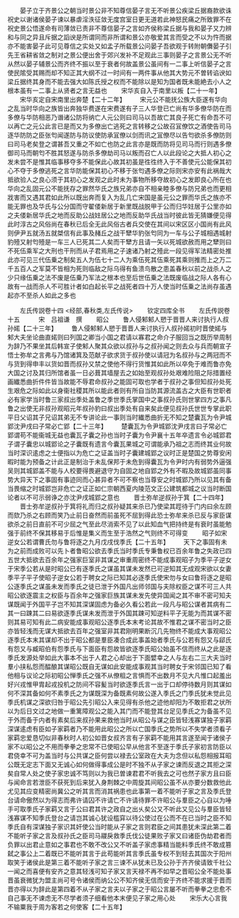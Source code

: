 <!-- { "loadSidebar": true } -->
　　晏子立于齐景公之朝当时景公非不知尊信晏子言无不听景公疾梁丘据裔款欲诛祝史以谢诸侯晏子谏以暴虐淫泆征敛无度宫室日更无道若此神怒民痛之所致罪不在祝史景公悟遂命有司薄敛已责非不尊信晏子之言如齐侯称梁丘据与我和晏子又力辨和与同之异且斥据之謟谀是所谓同而非所谓和景公亦敬爱其言而受之不以为忤而据亦不能害晏子此可见尊信之实处又如孟子所载景公问晏子吾欲观于转附朝儛晏子引先王省耕省敛之制对之景公便出舍于郊兴发补不足观此三事则晏子之言景公无不听从然以晏子辅景公而齐终不振以至于衰者何故盖景公虽间有一二事上听信晏子之言使民隂受其赐而却不知正其大纲不过一时间有一两件事从他其大势元不曽转谄谀如梁丘据终其身而不能去强大如陈氏授之权而不能除以是知为国者既未能絶去小人之根本虽有一二事上从贤者之言无益也
　　宋华亥自入于南里以叛【二十一年】
　　宋华亥定自宋南里出奔楚【二十二年】
　　宋元公不能抚公族大臣遂有华向之乱当时华向之族皆出奔独华费遂在宋费遂有子三人华登已亡尚有华多僚华防在而多僚与华防相恶乃谮诸公防将纳亡人元公则曰司马以吾故亡其良子死亡有命吾不可以再亡之元公此言已是而又为多僚出亡逃死之言转移之公故召冝僚饮之酒使告司马逐华防防之臣张匄闻遂防与防议使防承冝僚以剑而讯之冝僚尽以告匄欲杀多僚防则曰司马老矣登之谓甚吾又重之不如亡也防之此言亦是既而防将见司马而行则遇多僚御司马而朝匄不胜其怒遂与防杀多僚劫司马以叛而召亡人以此段论之大抵人初心之发未尝不是惟其临事移夺多不能保此心故其初虽是徃徃终入于不善使元公能保其初心不夺于多僚逃死之言华防能保其初心不移于张匄遇多僚之际则宋亦安有此祸哉大抵欲验人之良心须于其初心之发观之此时未为事物所移夺故初心之发即良心所在也华向之乱固元公不能抚存之罪然华氏之族兄弟亦自不相亲睦多僚与防兄弟也而更相戕害而又遇其君如此所以既出奔而复入为乱几亡宋国是虽元公之罪而华氏之族亦不能无罪也及华氏与公分国而守翟偻新居于新里既战脱甲于公而归华妵居于公里亦如之夫偻新居华氏之地而反助公战妵居公之地而反助华氏战当时彼此皆无猜嫌便见得此时淳古之风俗尚在春秋已后全无此风俗古者兵交使在其间以宋区区小国尚有此风则伊尹五就汤五就桀信有此事及赭丘之战干犫华豹张匄同为一车与公子城相遇城射豹殪又射匄殪是一车三人已死其二人矣而干犫方且请一矢以死城欲赦而用之犫则曰不死伍乘军之大刑也干刑而从子君焉用之子速诸乃射之殪此一段见得军法精密处推此亦可见三代伍乗之制矣五人为伍七十二人为乘伍死其伍乘死其乘则推而上之万二千五百人之军莫不皆相为死则临敌之际乌得有鱼溃鸟散之患盖春秋以前之战杀人之少只缘伍乗之法不废是伍乗乃军法之根本也至后世伍乗之法既废临战之际人各有心故有一战而杀人不可胜计者如白起长平之战死者四十万人使当时伍乗之法尚存虽遇起亦不至杀人如此之多也










　　左氏传説卷十四
<经部,春秋类,左氏传说>
　　钦定四库全书
　　左氏传説卷十五　　　宋　吕祖谦　撰
　　昭公
　　鲁人侵邾邾人愬于晋晋人来讨执行人叔孙婼【二十三年】
　　鲁人侵邾邾人愬于晋晋人来讨执行人叔孙婼初时晋使婼与邾大夫坐论曲直婼则曰列国之卿当小国之君请以寡君之命介子服回当之既历举周制为辞乃不果坐其后韩宣子使邾人聚其众欲以叔孙与之叔孙闻之则去众与兵而朝宣子悟士弥牟之言弗与乃馆诸箕及范献子欲求货于叔孙使以请冠为名叔孙与之两冠而不与货到得申丰以货如晋而叔孙又禁之使他不得行货惟其如此所以卒免于难而鲁亦免大国之讨及其归所馆者虽一日必葺其墙屋去之如始至观叔孙处艰难险阻之际措置经画纎悉曲折件件皆当故能不辱君命叔孙之能固可取也学者于叔孙之事但知叔孙处死生艰危之际如此以身衞社稷其所以能此者则有所自当防其源流盖古之大臣有世职者必有家学当时鲁三家叔出季处盖鲁之季世季氏掌国中之事叔孙氏则世掌四方之事凡鲁之出使无非叔孙观昭元年叔孙豹曰叔出季处有自来矣此便见叔孙氏世世专掌此职平日父诏其子兄诏其弟无不专讲论此一事则当时纎悉曲折无不知之楚囊瓦为令尹城郢沈尹戌曰子常必亡郢【二十三年】
　　楚囊瓦为令尹城郢沈尹戌言曰子常必亡郢谓苟不能衞城无益也囊瓦子囊之孙也当时子囊为令尹襄十五年卒遗言令必城郢君子谓子囊忠以城郢论之子囊既有遗言今囊瓦果城之可谓能承乃祖之志而终其业何故当时深识逺虑之士便指以为危亡之证盖当时子囊建城郢之议时正是楚国之势尊安闲暇时能为预备之计此正是制治于未乱保邦于未危到得囊瓦为令尹时内有弱势外逼强吴则其城郢盖不能与人校要得畏避退守为自固之地自郢之外有不暇及故城郢虽同事势大异天下之事固有事迹同而心甚异者不可不察也当尊安之时城郢乃所以见其有备当畏缩之时城郢岂非危亡之证正如仁宗朝西夏内陵范文正公建筑都城之议当时断国论者以不可示弱诤之亦沈尹戌城郢之意也
　　晋士弥牟逆叔孙于箕【二十四年】
　　晋士弥牟逆叔孙于箕将礼而归之叔孙疑其来杀已乃使梁其踁待于门内曰余左顾而欬乃杀之右顾而笑乃止前日奋然而前虽死不屈到得此恐士弥牟来杀已反与家臣谋欲杀之前日直前不可少屈之气至此尽消索不见了以此知血气把持终是有衰时虽能勉强于前终不保其移易于后惟是集义而生至于浩然之气则终不可得变
　　昭子如宋逆女公若谓曹氏勿与鲁将逐之九月戊戌伐季氏【二十五年】
　　天下之事固有未为之前而成败可以先卜者鲁昭公欲去季氏当时季氏专秉鲁权已百余年鲁之失政已四五世大抵欲去百余年之强家巨室非其谋之审重周密终不能成事观昭子为季平子逆女于宋季公若从是时昭公已有逐季氏之谋虽其谋未发然已可逆知其无成观宋欲以女妻季平子平子使昭子逆女公若于聘女之际已知其必逐季氏使宋勿与女曰鲁将逐之是昭公逐季氏之谋虽未发而季氏之徒已泄于外国凡出师邻国与夫除权臣之谋不可三人共昭公欲逐震主之权臣与百余年之强家巨族其谋未发先使异国闻之其不审不密可知夫谋既闻于外国平子岂不知其深谋固虑为备必久看公若此一段凡与昭公谋者其病有二其一曰踈其二曰易欲逐季氏谋未发而泄于外国其踈可知逆料平子无能为而其谋不密则其易可知有此二病安能成事观昭公逐季氏本末考论其故不惟君之谋不密当时之臣亦皆轻浅而无谋大抵欲去百年之强室非其君刚明果断沉几先物终不能成大事观昭公逐季氏本末其谋却不出于昭公都是羣臣凑合成此事盖始者季氏与公若有怨又与郈氏有怨又与臧昭伯有怨季氏与下面臣有怨故皆欲逐季氏昭公始虽不信而终从之此是逐季氏发源处举如此大事本不出于人君之心却出于下面嬖幸之人与左右二三大夫当时羣小挟私怨而醖酿其谋昭公既自无谋如此安能成事观其当时聘女于宋邻国已知了看他相与议论之际初昭公惮季氏之强不从僚柤之言惧而不出数月不见大凡惟口起羞出好兴戎惟甲胄起戎投机之防间不容髪当时欲逐季氏言一出于口却停待数月则其谋如何不深其备如何不素季氏之为谋既深为备既素何故公遂入季氏之门季氏犹未觉此见季氏机谋之深欲归咎于昭公先引昭公入来见得有杀他之迹他却阳为不敢拒君之状所以为后日文过之地做一重篱障观公之能入其门而不能登其台足见季氏之为备虽不见于外而备于内者有素矣后来叔孙果来救他当时从昭公与谋之臣皆轻浅寡谋独子家羁深谋逺虑有臣如子家羁者乃不能用此昭公之所以亡国季氏之势所以不失学者须看子家羁忠爱恳切似非春秋时人初公如晋女叔齐言有子家羁不能用其言遂至闻于诸侯子家不以昭公之不用而拳拳之忠常不已使昭公早从他言不至逐于季氏子家初言防臣以君侥幸不可为盖当时与公共谋之臣何尝以禄去公室政在大夫为念但以私怨相报耳昭公既无定志下面又无诚心如何做得事成公是时不独不从子家之谏而反退之其拒之深矣自常人处之使子家忠诚不笃则以为我已曽谏君君不听我去之可也然子家方且曰臣与闻命言若泄臣不获死到后来犹入身荆棘之中周旋其间昭公虽不从亦要分数救他此尤见其应变精密尚冀公之听其言而消其祸患也此事第一着不能听子家之言及季氏登台请命傲然以为得志而弗许请囚不许请亡不许请待罪不许昭公与羣臣之心自以为唾手可取季氏子家羁又言于公曰君其许之政自之出乆矣公又不听此又见公与羣臣皆轻浅寡谋不知季氏登台之请岂其诚心犹设槛穽以待公使过在公而不在已当时之臣不知季氏自有深谋独子家识其奸使公当时能从子家之言则君臣之间其患犹未深此第二着不能听子家之言及叔孙氏之臣司马鬷戾救季氏伐公徒果败子家又曰诸臣伪劫君者而负罪以出君止意如之事君也不敢不改公又不听盖子家虑事精当能料季氏终不敢成篡弑之事公上二着既已不能听其言于此苟能听其言季氏虽专权不到轻去其国次于阳州取笑于诸侯此是第三着不能听子家之言三谏不从犹未已及公孙于齐齐侯请致千社公一闻之而喜便有安齐之意其轻浅可知子家又言天禄不再不如早之晋昭公全不能处事晋虽衰微犹为盟主尚可号令诸侯而纳公公不知齐侯无信而安于齐终不能求援于晋而晋亦得以为辞此是第四着不从子家之言夫以子家之于昭公言屡不听而拳拳之忠愈不自己事无不谏虑无不尽学者须子细看他本末便见子家之用心处
　　宋乐大心言我不输粟我于周为客若之何使客【二十五年】
